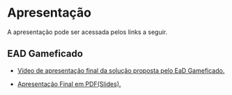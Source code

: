 # Apresentação

A apresentação pode ser acessada pelos links a seguir.

## EAD Gameficado


- [Vídeo de apresentação final da solução proposta pelo EaD Gameficado.](https://www.youtube.com/watch?v=wOz4qzUJHck)



- [Apresentação Final em PDF(Slides).](pdf/Pdf_Final_Apresentacao.pdf)

